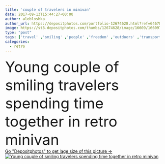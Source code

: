 ```yaml
---
title: 'couple of travelers in minivan'
date: 2017-09-13T15:44:27+00:00
author: alebloshka
author_url: https://depositphotos.com/portfolio-12674628.html?ref=64678756
image: https://st3.depositphotos.com/thumbs/12674628/image/16609/166097196/api_thumb_450.jpg?forcejpeg=true
type: "post"
tags: ['travel' ,'smiling' ,'people' ,'freedom' ,'outdoors' ,'transport' ,'transportation' ,'friendship' ,'car' ,'couple' ,'lifestyle' ,'together' ,'togetherness' ,'friends' ,'trendy' ,'tourism' ,'vacation' ,'journey' ,'old fashioned' ,'closeness' ,'traveling' ,'relationship' ,'boyfriend' ,'girlfriend' ,'travelers' ,'Wandern' ,'campervan' ,'young adult' ,'Youth Culture' ,'Retro Revival' ,'spend time' ,'Road Trip' ,'Retro Styled' ,'caucasian woman' ,'Caucasian Man' ,'Weekend Activity' ,'van vehicle' ,'vintage van' ,'retro minivan' ]
categories: 
  - retro
---
```

<div aling="center">
            <font size="60"> Young couple of smiling travelers spending time together in retro minivan</font>   
</div>
<div>
    <a href='https://st3.depositphotos.com/thumbs/12674628/image/16609/166097196/api_thumb_450.jpg?forcejpeg=true?ref=64678756' target=_blank > Go "Depositphotos" to get lage size of this picture ->
        <img href='https://st3.depositphotos.com/thumbs/12674628/image/16609/166097196/api_thumb_450.jpg?forcejpeg=true?ref=64678756' src='https://st3.depositphotos.com/12674628/16609/i/950/depositphotos_166097196-stock-photo-couple-of-travelers-in-minivan.jpg?forcejpeg=true' alt='Young couple of smiling travelers spending time together in retro minivan' >
    </a>
</div>
